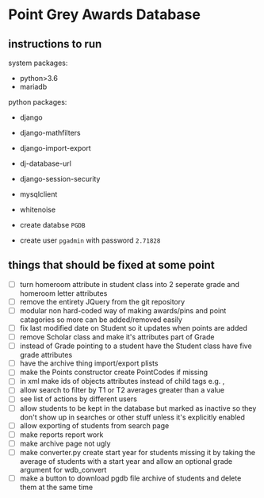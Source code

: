 # Point Grey Awards Database

## instructions to run

system packages:

* python>3.6
* mariadb

python packages:

* django
* django-mathfilters
* django-import-export
* dj-database-url
* django-session-security
* mysqlclient
* whitenoise

* create databse `PGDB`
* create user `pgadmin` with password `2.71828`

## things that should be fixed at some point

- [ ] turn homeroom attribute in student class into 2 seperate grade and homeroom letter attributes
- [ ] remove the entirety JQuery from the git repository
- [ ] modular non hard-coded way of making awards/pins and point catagories so more can be added/removed easily
- [ ] fix last modified date on Student so it updates when points are added
- [ ] remove Scholar class and make it's attributes part of Grade
- [ ] instead of Grade pointing to a student have the Student class have five grade attributes
- [ ] have the archive thing import/export plists
- [ ] make the Points constructor create PointCodes if missing
- [ ] in xml make ids of objects attributes instead of child tags e.g. <student student_num=1234>, <grade grade=12>
- [ ] allow search to filter by T1 or T2 averages greater than a value
- [ ] see list of actions by different users
- [ ] allow students to be kept in the database but marked as inactive so they don't show up in searches or other stuff unless it's explicitly enabled
- [ ] allow exporting of students from search page
- [ ] make reports report work
- [ ] make archive page not ugly
- [ ] make converter.py create start year for students missing it by taking the average of students with a start year and allow an optional grade argument for wdb_convert
- [ ] make a button to download pgdb file archive of students and delete them at the same time
